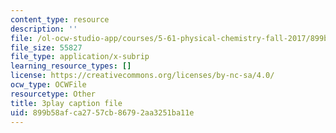 ```yaml
---
content_type: resource
description: ''
file: /ol-ocw-studio-app/courses/5-61-physical-chemistry-fall-2017/899b58afca2757cb86792aa3251ba11e_dHXZ2bFV6EE.vtt
file_size: 55827
file_type: application/x-subrip
learning_resource_types: []
license: https://creativecommons.org/licenses/by-nc-sa/4.0/
ocw_type: OCWFile
resourcetype: Other
title: 3play caption file
uid: 899b58af-ca27-57cb-8679-2aa3251ba11e
---
```


